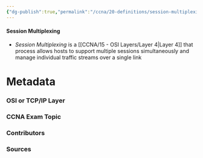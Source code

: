 ```yaml
---
{"dg-publish":true,"permalink":"/ccna/20-definitions/session-multiplexing/","tags":["defs_ccna"]}
---
```


#### Session Multiplexing
- *Session Multiplexing* is a [[CCNA/15 - OSI Layers/Layer 4\|Layer 4]] that process allows hosts to support multiple sessions simultaneously and manage individual traffic streams over a single link

# Metadata
### OSI or TCP/IP Layer

### CCNA Exam Topic

### Contributors

### Sources
